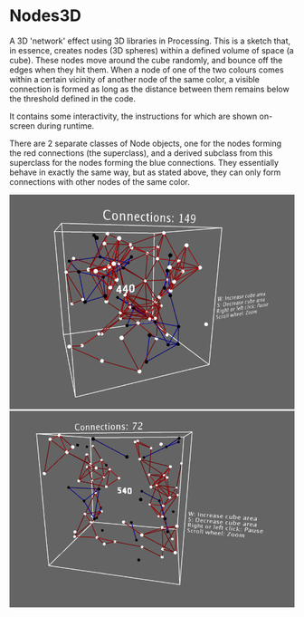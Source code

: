 # Nodes3D
A 3D 'network' effect using 3D libraries in Processing.
This is a sketch that, in essence, creates nodes (3D spheres) within a defined volume of space (a cube).
These nodes move around the cube randomly, and bounce off the edges when they hit them. When a node of one of
the two colours comes within a certain vicinity of another node of the same color, a visible connection
is formed as long as the distance between them remains below the threshold defined in the code.

It contains some interactivity, the instructions for which are shown on-screen during runtime.

There are 2 separate classes of Node objects, one for the nodes forming the red connections (the superclass), and a derived subclass from this superclass for the nodes forming the blue connections. They essentially behave in exactly the same way, but as stated above, they can only form connections with other nodes of the same color.

![alt text](https://raw.githubusercontent.com/Reeceeboii/Nodes3D/master/img/image1.PNG)
![alt text](https://raw.githubusercontent.com/Reeceeboii/Nodes3D/master/img/image2.PNG)
